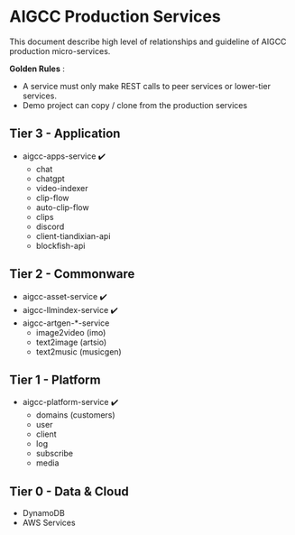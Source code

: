 # AIGCC Production Services

This document describe high level of relationships and guideline of AIGCC production micro-services.

**Golden Rules** :
- A service must only make REST calls to peer services or lower-tier services.
- Demo project can copy / clone from the production services


## Tier 3 - Application
* aigcc-apps-service ✔️
  * chat
  * chatgpt
  * video-indexer
  * clip-flow
  * auto-clip-flow
  * clips
  * discord
  * client-tiandixian-api
  * blockfish-api

## Tier 2 - Commonware
* aigcc-asset-service ✔️
* aigcc-llmindex-service ✔️
* aigcc-artgen-*-service
  * image2video (imo)
  * text2image (artsio)
  * text2music (musicgen)

## Tier 1 - Platform
* aigcc-platform-service ✔️
  * domains (customers)
  * user
  * client
  * log
  * subscribe
  * media

## Tier 0 - Data & Cloud
- DynamoDB
- AWS Services
